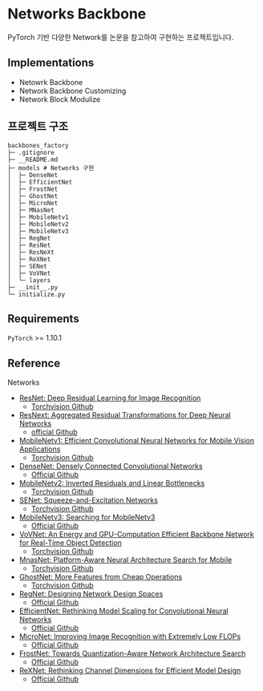 # Networks Backbone
PyTorch 기반 다양한 Network를 논문을 참고하여 구현하는 프로젝트입니다.

## Implementations
- Netowrk Backbone
- Network Backbone Customizing
- Network Block Modulize

## 프로젝트 구조

```
backbones_factory
├─ .gitignore
├─ __README.md
├─ models # Networks 구현
│  ├─ DenseNet
│  ├─ EfficientNet
│  ├─ FrostNet
│  ├─ GhostNet
│  ├─ MicroNet
│  ├─ MNasNet
│  ├─ MobileNetv1
│  ├─ MobileNetv2
│  ├─ MobileNetv3
│  ├─ RegNet
│  ├─ ResNet
│  ├─ ResNeXt
│  ├─ ReXNet
│  ├─ SENet
│  ├─ VoVNet
│  └─ layers
├─ __init__.py
└─ initialize.py

```

## Requirements
`PyTorch` >= 1.10.1


## Reference
Networks
- [ResNet: Deep Residual Learning for Image Recognition](https://arxiv.org/abs/1512.03385)
  - [Torchvision Github](https://github.com/pytorch/vision/blob/main/torchvision/models/resnet.py)
- [ResNext: Aggregated Residual Transformations for Deep Neural Networks](https://arxiv.org/abs/1611.05431)
  - [official Github](https://github.com/facebookresearch/ResNeXt)
- [MobileNetv1: Efficient Convolutional Neural Networks for Mobile Vision Applications](https://arxiv.org/abs/1704.04861)
  - [Torchvision Github](https://github.com/osmr/imgclsmob/blob/956b4ebab0bbf98de4e1548287df5197a3c7154e/pytorch/pytorchcv/models/mobilenet.py)
- [DenseNet: Densely Connected Convolutional Networks](https://arxiv.org/abs/1608.06993)
  - [Official Github](https://github.com/liuzhuang13/DenseNet)
- [MobileNetv2: Inverted Residuals and Linear Bottlenecks](https://arxiv.org/abs/1801.04381)
  - [Torchvision Github](https://github.com/pytorch/vision/blob/6db1569c89094cf23f3bc41f79275c45e9fcb3f3/torchvision/models/mobilenet.py)
- [SENet: Squeeze-and-Excitation Networks](https://arxiv.org/abs/1709.01507)
  - [Torchvision Github](https://github.com/osmr/imgclsmob/blob/68335927ba27f2356093b985bada0bc3989836b1/pytorch/pytorchcv/models/senet.py)
- [MobileNetv3: Searching for MobileNetv3](https://arxiv.org/abs/1905.02244v5)
  - [Official Github](https://github.com/xiaolai-sqlai/mobilenetv3)
- [VoVNet: An Energy and GPU-Computation Efficient Backbone Network for Real-Time Object Detection](https://arxiv.org/abs/1904.09730v1)
  - [Torchvision Github](https://github.com/osmr/imgclsmob/blob/3197ca90e0270c01e553e4091fc37104718ad822/pytorch/pytorchcv/models/vovnet.py)
- [MnasNet: Platform-Aware Neural Architecture Search for Mobile](https://arxiv.org/abs/1807.11626v3)
  - [Torchvision Github](https://github.com/osmr/imgclsmob/blob/c03fa67de3c9e454e9b6d35fe9cbb6b15c28fda7/pytorch/pytorchcv/models/mnasnet.py)
- [GhostNet: More Features from Cheap Operations](https://arxiv.org/abs/1911.11907v2)
  - [Torchvision Github](https://github.com/osmr/imgclsmob/blob/c03fa67de3c9e454e9b6d35fe9cbb6b15c28fda7/pytorch/pytorchcv/models/ghostnet.py)
- [RegNet: Designing Network Design Spaces](https://arxiv.org/abs/2003.13678)
  - [Official Github](https://github.com/facebookresearch/pycls)
- [EfficientNet: Rethinking Model Scaling for Convolutional Neural Networks](https://arxiv.org/abs/1905.11946v5)
  - [Official Github](https://github.com/lukemelas/EfficientNet-PyTorch)
- [MicroNet: Improving Image Recognition with Extremely Low FLOPs](https://arxiv.org/abs/2108.05894)
  - [Official Github](https://github.com/liyunsheng13/micronet)
- [FrostNet: Towards Quantization-Aware Network Architecture Search](https://arxiv.org/abs/2006.09679)
  - [Official Github](https://github.com/clovaai/frostnet)
- [ReXNet: Rethinking Channel Dimensions for Efficient Model Design](https://arxiv.org/abs/2007.00992)
  - [Official Github](https://github.com/clovaai/rexnet)